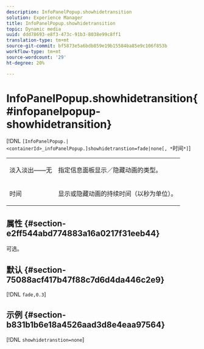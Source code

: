 ```yaml
---
description: InfoPanelPopup.showhidetransition
solution: Experience Manager
title: InfoPanelPopup.showhidetransition
topic: Dynamic media
uuid: ddd78693-e8f3-473c-91b3-8038e99c8ff1
translation-type: tm+mt
source-git-commit: bf5873e5a6bdb859e19b15584ba85e9c106f853b
workflow-type: tm+mt
source-wordcount: '29'
ht-degree: 20%

---
```



# InfoPanelPopup.showhidetransition{#infopanelpopup-showhidetransition}

[!DNL `[InfoPanelPopup.|<containerId>_infoPanelPopup.]showhidetranstion=fade|none[, *`时间`*]`]

<table id="table_863763B730A949AA8C0E11E6F8461E3A"> 
 <tbody> 
  <tr> 
   <td colname="col1"> <p><span class="codeph"> 淡入淡出——无</span> </p> </td> 
   <td colname="col2"> <p> 指定信息面板显示／隐藏动画的类型。 </p> </td> 
  </tr> 
  <tr> 
   <td> <p> <span class="codeph"><span class="varname"> 时间</span></span> </p> </td> 
   <td> <p> 显示或隐藏动画的持续时间（以秒为单位）。 </p> </td> 
  </tr> 
 </tbody> 
</table>

## 属性 {#section-e2ff544abd774883a16a0217f31eeb44}

可选。

## 默认 {#section-75088acf417b47f88c7d6d4da446c2e9}

[!DNL `fade,0.3`]

## 示例 {#section-b831b1b6e18a4526aad3d8e4eaa97564}

[!DNL `showhidetranstion=none`]
